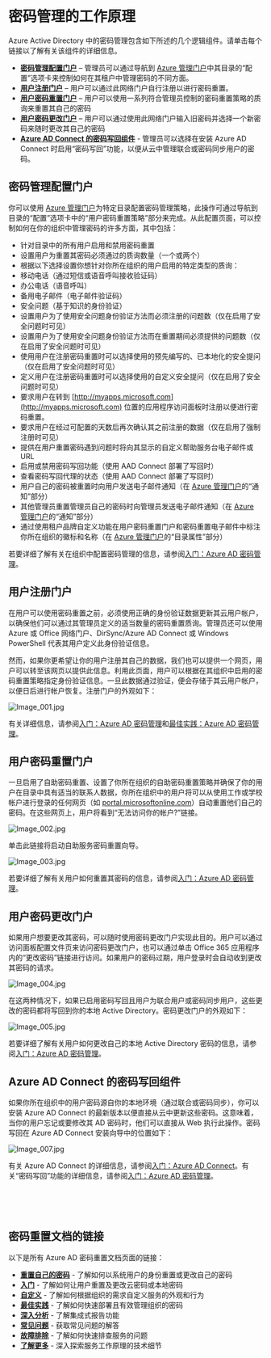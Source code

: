 <properties 
	pageTitle="工作原理：Azure AD 密码管理 | Microsoft Azure" 
	description="了解 Azure AD 密码管理的各个组件，包括用户可在何处注册、重置和更改其密码，以及管理员可在何处配置、报告和启用本地 Active Directory 密码管理。" 
	services="active-directory" 
	documentationCenter="" 
	authors="asteen" 
	manager="kbrint" 
	editor="billmath"/>

<tags 
	ms.service="active-directory" 
	ms.date="11/16/2015" 
	wacn.date="01/29/2016"/>

# 密码管理的工作原理
Azure Active Directory 中的密码管理包含如下所述的几个逻辑组件。请单击每个链接以了解有关该组件的详细信息。

- [**密码管理配置门户**](#password-management-configuration-portal) – 管理员可以通过导航到 [Azure 管理门户](https://manage.windowsazure.cn)中其目录的“配置”选项卡来控制如何在其租户中管理密码的不同方面。
- [**用户注册门户**](#user-registration-portal) – 用户可以通过此网络门户自行注册以进行密码重置。
- [**用户密码重置门户**](#user-password-reset-portal) – 用户可以使用一系列符合管理员控制的密码重置策略的质询来重置其自己的密码
- [**用户密码更改门户**](#user-password-change-portal) – 用户可以通过使用此网络门户输入旧密码并选择一个新密码来随时更改其自己的密码
- [**Azure AD Connect 的密码写回组件**](#password-writeback-component-of-azure-ad-connect) - 管理员可以选择在安装 Azure AD Connect 时启用“密码写回”功能，以便从云中管理联合或密码同步用户的密码。

## <a name="password-management-configuration-portal"></a>密码管理配置门户
你可以使用 [Azure 管理门户](https://manage.windowsazure.cn)为特定目录配置密码管理策略，此操作可通过导航到目录的“配置”选项卡中的“用户密码重置策略”部分来完成。从此配置页面，可以控制如何在你的组织中管理密码的许多方面，其中包括：

- 针对目录中的所有用户启用和禁用密码重置
- 设置用户为重置其密码必须通过的质询数量（一个或两个）
- 根据以下选择设置你想针对你所在组织的用户启用的特定类型的质询：
 - 移动电话（通过短信或语音呼叫接收验证码）
 - 办公电话（语音呼叫）
 - 备用电子邮件（电子邮件验证码）
 - 安全问题（基于知识的身份验证）
- 设置用户为了使用安全问题身份验证方法而必须注册的问题数（仅在启用了安全问题时可见）
- 设置用户为了使用安全问题身份验证方法而在重置期间必须提供的问题数（仅在启用了安全问题时可见）
- 使用用户在注册密码重置时可以选择使用的预先编写的、已本地化的安全提问（仅在启用了安全问题时可见）
- 定义用户在注册密码重置时可以选择使用的自定义安全提问（仅在启用了安全问题时可见）
- 要求用户在转到 [http://myapps.microsoft.com](http://myapps.microsoft.com) 位置的应用程序访问面板时注册以便进行密码重置。
- 要求用户在经过可配置的天数后再次确认其之前注册的数据（仅在启用了强制注册时可见）
- 提供在用户重置密码遇到问题时将向其显示的自定义帮助服务台电子邮件或 URL
- 启用或禁用密码写回功能（使用 AAD Connect 部署了写回时）
- 查看密码写回代理的状态（使用 AAD Connect 部署了写回时）
- 用户自己的密码被重置时向用户发送电子邮件通知（在 [Azure 管理门户](https://manage.windowsazure.cn)的“通知”部分）
- 其他管理员重置管理员自己的密码时向管理员发送电子邮件通知（在 [Azure 管理门户](https://manage.windowsazure.cn)的“通知”部分）
- 通过使用租户品牌自定义功能在用户密码重置门户和密码重置电子邮件中标注你所在组织的徽标和名称（在 [Azure 管理门户](https://manage.windowsazure.cn)的“目录属性”部分）

若要详细了解有关在组织中配置密码管理的信息，请参阅[入门：Azure AD 密码管理](/documentation/articles/active-directory-passwords-getting-started)。

## <a name="user-registration-portal"></a>用户注册门户
在用户可以使用密码重置之前，必须使用正确的身份验证数据更新其云用户帐户，以确保他们可以通过其管理员定义的适当数量的密码重置质询。管理员还可以使用 Azure 或 Office 网络门户、DirSync/Azure AD Connect 或 Windows PowerShell 代表其用户定义此身份验证信息。

然而，如果你更希望让你的用户注册其自己的数据，我们也可以提供一个网页，用户可以转至该网页以提供此信息。利用此页面，用户可以根据在其组织中启用的密码重置策略指定身份验证信息。一旦此数据通过验证，便会存储于其云用户帐户，以便日后进行帐户恢复。注册门户的外观如下：

  ![][001]

有关详细信息，请参阅[入门：Azure AD 密码管理](/documentation/articles/active-directory-passwords-getting-started)和[最佳实践：Azure AD 密码管理](/documentation/articles/active-directory-passwords-best-practices)。

## <a name="user-password-reset-portal"></a> 用户密码重置门户
一旦启用了自助密码重置、设置了你所在组织的自助密码重置策略并确保了你的用户在目录中具有适当的联系人数据，你所在组织中的用户将可以从使用工作或学校帐户进行登录的任何网页（如 [portal.microsoftonline.com](https://portal.partner.microsoftonline.cn)）自动重置他们自己的密码。在这些网页上，用户将看到“无法访问你的帐户?”链接。

  ![][002]

单击此链接将启动自助服务密码重置向导。

  ![][003]

若要详细了解有关用户如何重置其密码的信息，请参阅[入门：Azure AD 密码管理](/documentation/articles/active-directory-passwords-getting-started)。

## <a name="user-password-change-portal"></a>用户密码更改门户
如果用户想要更改其密码，可以随时使用密码更改门户实现此目的。用户可以通过访问面板配置文件页来访问密码更改门户，也可以通过单击 Office 365 应用程序内的“更改密码”链接进行访问。如果用户的密码过期，用户登录时会自动收到更改其密码的请求。

  ![][004]

在这两种情况下，如果已启用密码写回且用户为联合用户或密码同步用户，这些更改的密码都将写回到你的本地 Active Directory。密码更改门户的外观如下：

  ![][005]

若要详细了解有关用户如何更改自己的本地 Active Directory 密码的信息，请参阅[入门：Azure AD 密码管理](/documentation/articles/active-directory-passwords-getting-started)。

## <a name="password-writeback-component-of-azure-ad-connect"></a>Azure AD Connect 的密码写回组件
如果你所在组织中的用户密码源自你的本地环境（通过联合或密码同步），你可以安装 Azure AD Connect 的最新版本以便直接从云中更新这些密码。这意味着，当你的用户忘记或要修改其 AD 密码时，他们可以直接从 Web 执行此操作。密码写回在 Azure AD Connect 安装向导中的位置如下：

  ![][007]

有关 Azure AD Connect 的详细信息，请参阅[入门：Azure AD Connect](/documentation/articles/active-directory-aadconnect)。有关“密码写回”功能的详细信息，请参阅[入门：Azure AD 密码管理](/documentation/articles/active-directory-passwords-getting-started)。


<br/> <br/> <br/>

## 密码重置文档的链接
以下是所有 Azure AD 密码重置文档页面的链接：

* [**重置自己的密码**](/documentation/articles/active-directory-passwords-update-your-own-password) - 了解如何以系统用户的身份重置或更改自己的密码
* [**入门**](/documentation/articles/active-directory-passwords-getting-started) - 了解如何让用户重置及更改云密码或本地密码
* [**自定义**](/documentation/articles/active-directory-passwords-customize) - 了解如何根据组织的需求自定义服务的外观和行为
* [**最佳实践**](/documentation/articles/active-directory-passwords-best-practices) - 了解如何快速部署且有效管理组织的密码
* [**深入分析**](/documentation/articles/active-directory-passwords-get-insights) - 了解集成式报告功能
* [**常见问题**](/documentation/articles/active-directory-passwords-faq) - 获取常见问题的解答
* [**故障排除**](/documentation/articles/active-directory-passwords-troubleshoot) - 了解如何快速排查服务的问题
* [**了解更多**](/documentation/articles/active-directory-passwords-learn-more) - 深入探索服务工作原理的技术细节



[001]: ./media/active-directory-passwords-how-it-works/001.jpg "Image_001.jpg"
[002]: ./media/active-directory-passwords-how-it-works/002.jpg "Image_002.jpg"
[003]: ./media/active-directory-passwords-how-it-works/003.jpg "Image_003.jpg"
[004]: ./media/active-directory-passwords-how-it-works/004.jpg "Image_004.jpg"
[005]: ./media/active-directory-passwords-how-it-works/005.jpg "Image_005.jpg"
[006]: ./media/active-directory-passwords-how-it-works/006.jpg "Image_006.jpg"
[007]: ./media/active-directory-passwords-how-it-works/007.jpg "Image_007.jpg"
 

<!---HONumber=Mooncake_0118_2016-->
